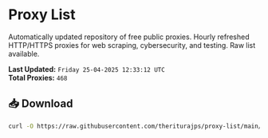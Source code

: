 # Proxy List

Automatically updated repository of free public proxies. Hourly refreshed HTTP/HTTPS proxies for web scraping, cybersecurity, and testing. Raw list available.

**Last Updated:** `Friday 25-04-2025 12:33:12 UTC`  
**Total Proxies:** `468`

## 📥 Download
```bash
curl -O https://raw.githubusercontent.com/theriturajps/proxy-list/main/proxies.txt
